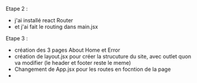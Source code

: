 Etape 2 :

- j'ai installé react Router
- et j'ai fait le routing dans main.jsx

Etape 3 :

- création des 3 pages About Home et Error
- création de layout.jsx pour créer la strucuture du site, avec outlet quon va modifier (le header et footer reste le meme)
- Changement de App.jsx pour les routes en focntion de la page
-

